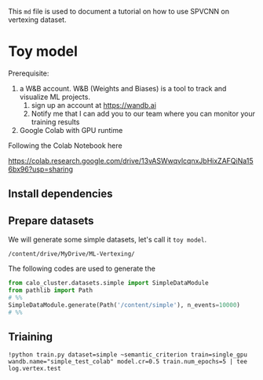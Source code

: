 This `md` file is used to document a tutorial on how to use SPVCNN on vertexing dataset. 

# Toy model 

Prerequisite: 
1. a W&B account. W&B (Weights and Biases) is a tool to track and visualize ML projects. 
   1. sign up an account at https://wandb.ai
   2. Notify me that I can add you to our team where you can monitor your training results 
2. Google Colab with GPU runtime 

Following the Colab Notebook here 

https://colab.research.google.com/drive/13vASWwqvlcqnxJbHixZAFQiNa156bx96?usp=sharing

## Install dependencies 



## Prepare datasets
We will generate some simple datasets, let's call it `toy model`. 

```
/content/drive/MyDrive/ML-Vertexing/
```

The following codes are used to generate the 
``` python 
from calo_cluster.datasets.simple import SimpleDataModule
from pathlib import Path
# %%
SimpleDataModule.generate(Path('/content/simple'), n_events=10000)
# %%
```

## Triaining 

```
!python train.py dataset=simple ~semantic_criterion train=single_gpu wandb.name="simple_test_colab" model.cr=0.5 train.num_epochs=5 | tee log.vertex.test
```